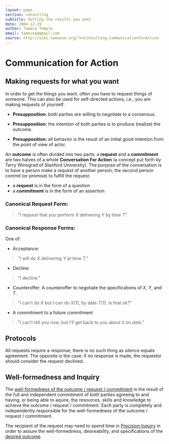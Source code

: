 ```yaml
---
layout: page
section: consulting
subtitle: Getting the results you want
date: 2004-12-29
author: Tamara Temple
email: tamouse@gmail.com
source: http://wiki.tamouse.org/?n=Consulting.CommunicationForAction
---
```

# Communication for Action

## Making requests for what you want

In order to get the things you want, often you have to request things of someone. This can also be used for self-directed actions, i.e., you are making requests of yourself.

* **Presupposition:** both parties are willing to negotiate to a consensus.

* **Presupposition:** the intention of both parties is to produce (realize) the outcome.

* **Presupposition:** all behavior is the result of an initial good intention from the point of view of actor.

An **outcome** is often divided into two parts: a **request** and a **commitment** are two halves of a whole **Conversation For Action** (a concept put forth by Terry Winograd of Stanford University). The purpose of the conversation is to have a person make a request of another person, the second person commit (or promise) to fulfill the request.

* a **request** is in the form of a question
* a **commitment** is in the form of an assertion

### Canonical Request Form:

> "I request that you perform *X* delivering *Y* by time *T*"

### Canonical Response Forms:

One of:

* Acceptance:

> "I will do *X* delivering *Y* at time *T*."

* Decline:

>  "I decline."

* Counteroffer: A counteroffer to negotiate the specifications of *X*, *Y*, and *T*. 

> "I can't do *X* but I can do *X(1)*, by date *T(1)*. Is that ok?"

* A commitment to a future commitment

> "I can't tell you now, but I'll get back to you about it on *date*."

## Protocols

All requests require a response; there is no such thing as silence equals agreement. The opposite is the case: if no response is made, the requestor should consider the request declined.

## Well-formedness and Inquiry

The [well-formedness of the outcome / request / commitment][well-formed-outcomes] is the result of the full and independent commitment of both parties agreeing to and having, or being able to aquire, the resources, skills and knowledge to achieve the outcome / request / commitment. Each party is completely and independently responsible for the well-formedness of the outcome / request / commitment.

The recipient of the request may need to spend time in [Precision Inquiry][precision-inquiry] in order to assure the well-formedness, desireability, and specifications of the [desired outcome][desired-outcome].


[well-formed-outcomes]: /pages/consulting/precision-inquiry#well-formed-outcomes "Well formed outcomes"
[precision-inquiry]: /pages/consulting/precision-inquiry/ "Precision Inquiry"
[desired-outcome]: /pages/consulting/precision-inquiry/#desired-state "Desired State"


